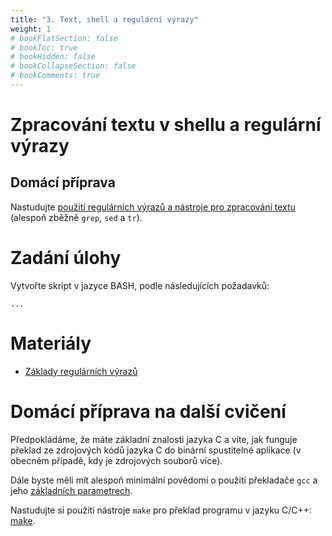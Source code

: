 ```yaml
---
title: "3. Text, shell a regulární výrazy"
weight: 1
# bookFlatSection: false
# bookToc: true
# bookHidden: false
# bookCollapseSection: false
# bookComments: true
---
```


# Zpracování textu v shellu a regulární výrazy

## Domácí příprava
Nastudujte [použití regulárních výrazů a nástroje pro zpracování textu](regex)
(alespoň zběžně `grep`, `sed` a `tr`).

# Zadání úlohy
Vytvořte skript v jazyce BASH, podle následujících požadavků:

    ...

# Materiály
- [Základy regulárních výrazů](regex)

# Domácí příprava na další cvičení
Předpokládáme, že máte základní znalosti jazyka C a víte, jak funguje překlad
ze zdrojových kódů jazyka C do binární spustitelné aplikace (v obecném případě,
kdy je zdrojových souborů více).

Dále byste měli mít alespoň minimální povědomí o použití překladače `gcc` a
jeho [základních parametrech][gcc].

Nastudujte si použití nástroje `make` pro překlad programu v jazyku C/C++:
[make][].

[gcc]: ../lab4/gcc
[make]: ../lab4/make
